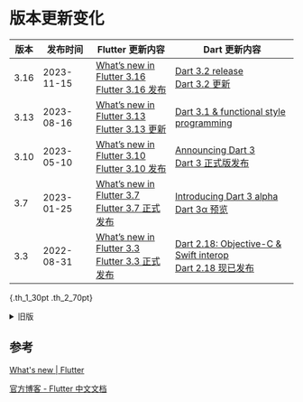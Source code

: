 # 版本更新变化
<style>
  table.th_1_30pt th:first-of-type {
    min-width: 30pt;
  }
  table.th_2_70pt th:nth-of-type(2) {
    min-width: 70pt;
  }
</style>

| 版本 | 发布时间 | Flutter 更新内容| Dart 更新内容 |
| ----- | ----- | ----- | ---- |
| 3.16 | 2023-11-15 | [What’s new in Flutter 3.16](https://medium.com/flutter/whats-new-in-flutter-3-16-dba6cb1015d1)<br/>[Flutter 3.16 发布](https://juejin.cn/post/7301574930869321779) | [Dart 3.2 release](https://medium.com/dartlang/dart-3-2-c8de8fe1b91f)<br/>[Dart 3.2 更新](https://juejin.cn/post/7301637665765441574) |
| 3.13 | 2023-08-16 | [What’s new in Flutter 3.13](https://medium.com/flutter/whats-new-in-flutter-3-13-479d9b11df4d)<br/>[Flutter 3.13 更新](https://juejin.cn/post/7268049978927546387) | [Dart 3.1 & functional style programming](https://medium.com/dartlang/dart-3-1-a-retrospective-on-functional-style-programming-in-dart-3-a1f4b3a7cdda) |
| 3.10 | 2023-05-10 | [What’s new in Flutter 3.10](https://medium.com/flutter/whats-new-in-flutter-3-10-b21db2c38c73)<br/>[ Flutter 3.10 发布](https://juejin.cn/post/7231565908631633979) | [Announcing Dart 3](https://medium.com/dartlang/announcing-dart-3-53f065a10635)<br/>[Dart 3 正式版发布](https://juejin.cn/post/7231704360668839994) |
| 3.7  | 2023-01-25 | [What’s new in Flutter 3.7](https://medium.com/flutter/whats-new-in-flutter-3-7-38cbea71133c)<br/>[Flutter 3.7 正式发布](https://flutter.cn/posts/announcing-flutter-3-7) | [Introducing Dart 3 alpha](https://medium.com/dartlang/dart-3-alpha-f1458fb9d232)<br/>[Dart 3α 预览](https://juejin.cn/post/7194741144482218045) |
| 3.3  | 2022-08-31 | [What’s new in Flutter 3.3](https://medium.com/flutter/whats-new-in-flutter-3-3-893c7b9af1ff)<br/>[Flutter 3.3 正式发布](https://flutter.cn/posts/whats-new-in-flutter-3-3) | [Dart 2.18: Objective-C & Swift interop](https://medium.com/dartlang/dart-2-18-f4b3101f146c)<br/>[Dart 2.18 现已发布](https://flutter.cn/posts/dart-2-18) |

{.th_1_30pt .th_2_70pt}

<details>
  <summary>旧版</summary>

| 版本 | 发布时间 | Flutter 更新内容| Dart 更新内容 |
| ----- | ----- | ----- | ---- |
| 3    | 2022-05-11 | [What’s new in Flutter 3](https://medium.com/flutter/whats-new-in-flutter-3-8c74a5bc32d0)<br/>[Flutter 3 更新详解](https://flutter.cn/posts/whats-new-in-flutter-3) | [Dart 2.17: Productivity and integration](https://medium.com/dartlang/dart-2-17-b216bfc80c5d)<br/>[Dart 2.17 正式发布](https://flutter.cn/posts/dart-2-17) |
| 2.10 | 2022-02-03 | [What’s new in Flutter 2.10](https://medium.com/flutter/whats-new-in-flutter-2-10-5aafb0314b12)<br/>[Flutter 2.10 更新详解](https://flutter.cn/posts/whats-new-in-flutter-2-10) | [Dart 2.16: Improved tooling and platform handling](https://medium.com/dartlang/dart-2-16-improved-tooling-and-platform-handling-dd87abd6bad1)<br/>[Dart 2.16 现已发布](https://flutter.cn/posts/announcing-dart-2-16) |
| 2.8 | 2021-12-08 | [What’s new in Flutter 2.8](https://medium.com/flutter/whats-new-in-flutter-2-8-d085b763d181)<br/>[Flutter 2.8 更新详解](https://flutter.cn/posts/whats-new-in-flutter-2-8) | [Announcing Dart 2.15](https://medium.com/dartlang/dart-2-15-7e7a598e508a)<br/>[Dart 2.15 现已发布](https://flutter.cn/posts/announcing-dart-2-15) |
| 2.5 | 2021-09-08 | [What’s new in Flutter 2.5](https://medium.com/flutter/whats-new-in-flutter-2-5-6f080c3f3dc)<br/>[Flutter 2.5 更新详解](https://flutter.cn/posts/whats-new-in-flutter-2-5) | [Announcing Dart 2.14](https://medium.com/dartlang/announcing-dart-2-14-b48b9bb2fb67)<br>[Dart 2.14 版现已发布](https://flutter.cn/posts/announcing-dart-2-14) |
| 2.2 | 2021-05-18 | [What’s New in Flutter 2.2](https://medium.com/flutter/whats-new-in-flutter-2-2-fd00c65e2039)<br/>[一起看 I/O：Flutter 2.2 更新详解](https://flutter.cn/posts/whats-new-in-flutter-2-2) | [Announcing Dart 2.13](https://medium.com/dartlang/announcing-dart-2-13-c6d547b57067)<br/>[一起看 I/O：Dart 2.13 版现已发布](https://flutter.cn/posts/announcing-dart-2-13) |
| 2 | 2021-03-08 | [What’s new in Flutter 2](https://medium.com/flutter/whats-new-in-flutter-2-0-fe8e95ecc65)<br>[无限可能：Flutter 2 重点更新一览](https://flutter.cn/posts/whats-new-in-flutter-2-0) | [Announcing Dart 2.12](https://medium.com/dartlang/announcing-dart-2-12-499a6e689c87)<br/>[Dart 2.12 现已发布](https://flutter.cn/posts/announcing-dart-2-12) |

{.th_1_30pt .th_2_70pt}

</details>



## 参考

[What's new | Flutter](https://docs.flutter.dev/release/whats-new)

[官方博客 - Flutter 中文文档](https://flutter.cn/posts)
